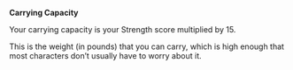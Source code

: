 __**Carrying Capacity**__

Your carrying capacity is your Strength score multiplied by 15.

This is the weight (in pounds) that you can carry, which is high enough that most characters don’t usually have to worry about it.